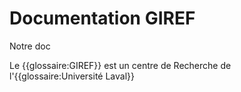 # Documentation GIREF
Notre doc

Le {{glossaire:GIREF}} est un centre de Recherche de l'{{glossaire:Université Laval}}
